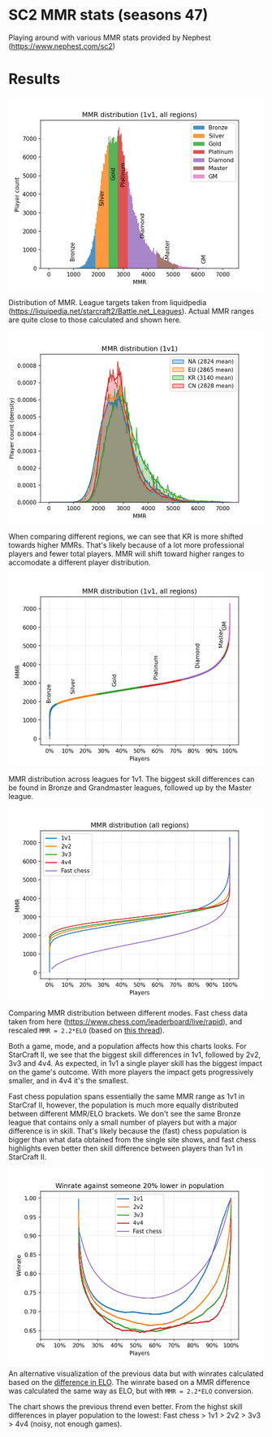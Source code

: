 # SC2 MMR stats (seasons 47)

Playing around with various MMR stats provided by Nephest (https://www.nephest.com/sc2)

# Results

![Screenshot](./MMR_hist.png)

Distribution of MMR. League targets taken from liquidpedia (https://liquipedia.net/starcraft2/Battle.net_Leagues). Actual MMR ranges are quite close to those calculated and shown here.

![Screenshot](./MMR_dist_region_compare.png)

When comparing different regions, we can see that KR is more shifted towards higher MMRs. That's likely because of a lot more professional players and fewer total players. MMR will shift toward higher ranges to accomodate a different player distribution.

![Screenshot](./MMR_dist_1v1.png)

MMR distribution across leagues for 1v1. The biggest skill differences can be found in Bronze and Grandmaster leagues, followed up by the Master league.

![Screenshot](./MMR_dist_comparing_modes.png)

Comparing MMR distribution between different modes. Fast chess data taken from here (https://www.chess.com/leaderboard/live/rapid), and rescaled `MMR = 2.2*ELO` (based on [this thread](https://www.reddit.com/r/starcraft/comments/6dn6jf/does_anybody_have_more_detailed_stats_on_mmr/)).

Both a game, mode, and a population affects how this charts looks. For StarCraft II, we see that the biggest skill differences in 1v1, followed by 2v2, 3v3 and 4v4. As expected, in 1v1 a single player skill has the biggest impact on the game's outcome. With more players the impact gets progressively smaller, and in 4v4 it's the smallest.

Fast chess population spans essentially the same MMR range as 1v1 in StarCraf II, however, the population is much more equally distributed between different MMR/ELO brackets. We don't see the same Bronze league that contains only a small number of players but with a major difference is in skill. That's likely because the (fast) chess population is bigger than what data obtained from the single site shows, and fast chess highlights even better then skill difference between players than 1v1 in StarCraft II.

![Screenshot](./Winrate.png) 

An alternative visualization of the previous data but with winrates calculated based on the [difference in ELO](https://en.wikipedia.org/wiki/Elo_rating_system#Mathematical_details). The winrate based on a MMR difference was calculated the same way as ELO, but with `MMR = 2.2*ELO` conversion.

The chart shows the previous thrend even better. From the highst skill differences in player population to the lowest: Fast chess > 1v1 > 2v2 > 3v3 > 4v4 (noisy, not enough games).
